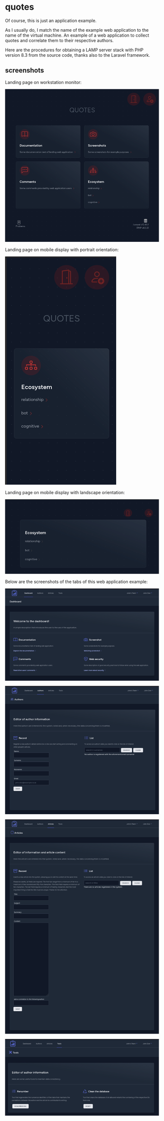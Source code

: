 # quotes

Of course, this is just an application example.

As I usually do, I match the name of the example web application to the name of the virtual machine.
An example of a web application to collect quotes and correlate them to their respective authors.

Here are the procedures for obtaining a LAMP server stack with PHP version 8.3 from the source code, thanks also to the Laravel framework.

## screenshots

Landing page on workstation monitor:

![welcome page on workstation monitor](screenshots/welcome.png)

Landing page on mobile display with portrait orientation:

![welcome page on mobile display, portrait orientation](screenshots/welcome_mobile_portrait.png)

Landing page on mobile display with landscape orientation:

![welcome page on mobile display, landscape orientation](screenshots/welcome_mobile_landscape.png)

Below are the screenshots of the tabs of this web application example:

![dashboard](screenshots/dashboard.png)

![author](screenshots/authors.png)

![articles](screenshots/articles.png)

![tools](screenshots/tools.png)
